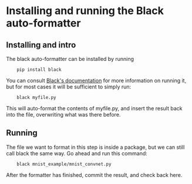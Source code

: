 # Installing and running the Black auto-formatter

## Installing and intro
The black auto-formatter can be installed by running

        pip install black

You can consult [Black's documentation](https://black.readthedocs.io/en/stable/)
for more information on running it, but for most cases it will be sufficient to
simply run:

        black myfile.py

This will auto-format the contents of myfile.py, and insert the result back into
the file, overwriting what was there before.

## Running

The file we want to format in this step is inside a package, but we can still
call black the same way. Go ahead and run this command:

        black mnist_example/mnist_convnet.py

After the formatter has finished, commit the result, and check back here.
